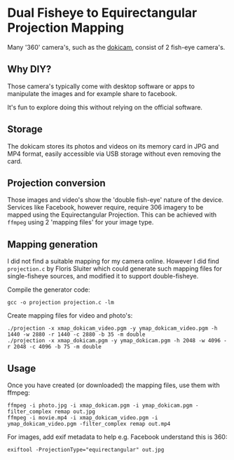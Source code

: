 # Dual Fisheye to Equirectangular Projection Mapping

Many '360' camera's, such as the [dokicam](http://dokicam.com/), consist of 2
fish-eye camera's. 

## Why DIY?

Those camera's typically come with desktop software or apps
to manipulate the images and for example share to facebook.

It's fun to explore doing this without relying on the official software. 

## Storage

The dokicam stores its photos and videos on its memory card in JPG and MP4
format, easily accessible via USB storage without even removing the card.

## Projection conversion

Those images and video's show the 'double fish-eye' nature of the device.
Services like Facebook, however require, require 306 imagery to be mapped
using the Equirectangular Projection. This can be achieved with `ffmpeg`
using 2 'mapping files' for your image type.

## Mapping generation

I did not find a suitable mapping for my camera online. However I did find
`projection.c` by Floris Sluiter which could generate such mapping files
for single-fisheye sources, and modified it to support double-fisheye.

Compile the generator code:

    gcc -o projection projection.c -lm

Create mapping files for video and photo's:

    ./projection -x xmap_dokicam_video.pgm -y ymap_dokicam_video.pgm -h 1440 -w 2880 -r 1440 -c 2880 -b 35 -m double
    ./projection -x xmap_dokicam.pgm -y ymap_dokicam.pgm -h 2048 -w 4096 -r 2048 -c 4096 -b 75 -m double

## Usage

Once you have created (or downloaded) the mapping files, use them with ffmpeg:

    ffmpeg -i photo.jpg -i xmap_dokicam.pgm -i ymap_dokicam.pgm -filter_complex remap out.jpg
    ffmpeg -i movie.mp4 -i xmap_dokicam_video.pgm -i ymap_dokicam_video.pgm -filter_complex remap out.mp4

For images, add exif metadata to help e.g. Facebook understand this is 360:

    exiftool -ProjectionType="equirectangular" out.jpg
